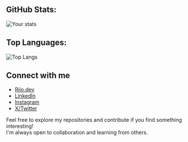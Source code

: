 ## GitHub Stats:
![Your stats](https://github-readme-stats.vercel.app/api?username=zfernand0&hide=stars&show=reviews,prs_merged,prs_merged_percentage&show_icons=true&theme=tokyonight)

## Top Languages:
![Top Langs](https://github-readme-stats.vercel.app/api/top-langs/?username=zfernand0&layout=compact)

## Connect with me

*   [Rijo.dev](https://rijo.dev)
*   [LinkedIn](https://www.linkedin.com/in/fernandorijocedeno)
*   [Instagram](https://www.instagram.com/rijo0206)
*   [X/Twitter](https://twitter.com/Rijo0206)

Feel free to explore my repositories and contribute if you find something interesting!<br/>
I'm always open to collaboration and learning from others.
